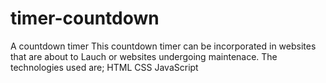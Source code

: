 # timer-countdown
A countdown timer
This countdown timer can be incorporated in websites that are about to Lauch or websites undergoing maintenace.
The technologies used are;
HTML
CSS
JavaScript
